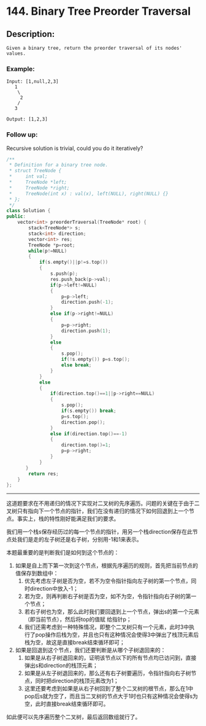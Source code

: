 # 144. Binary Tree Preorder Traversal
## Description:
```
Given a binary tree, return the preorder traversal of its nodes' values.
```
### Example:
```
Input: [1,null,2,3]
   1
    \
     2
    /
   3

Output: [1,2,3]
```
### Follow up:
 Recursive solution is trivial, could you do it iteratively?
```cpp
/**
 * Definition for a binary tree node.
 * struct TreeNode {
 *     int val;
 *     TreeNode *left;
 *     TreeNode *right;
 *     TreeNode(int x) : val(x), left(NULL), right(NULL) {}
 * };
 */
class Solution {
public:
    vector<int> preorderTraversal(TreeNode* root) {
        stack<TreeNode*> s;
        stack<int> direction;
        vector<int> res;
        TreeNode *p=root;
        while(p!=NULL)
        {
            if(s.empty()||p!=s.top()) 
            {
                s.push(p);
                res.push_back(p->val);
                if(p->left!=NULL) 
                {
                    p=p->left;
                    direction.push(-1);
                }
                else if(p->right!=NULL) 
                {
                    p=p->right;
                    direction.push(1);
                }
                else
                {
                    s.pop();
                    if(!s.empty()) p=s.top();
                    else break;
                }
            }
            else
            {
                if(direction.top()==1||p->right==NULL)
                {
                    s.pop();
                    if(s.empty()) break;
                    p=s.top();
                    direction.pop();
                }
                else if(direction.top()==-1)
                {
                    direction.top()=1;
                    p=p->right;
                }
            }
       }
        return res;
    }
};
```
************************************
这道题要求在不用递归的情况下实现对二叉树的先序遍历。问题的关键在于由于二叉树只有指向下一个节点的指针，我们在没有递归的情况下如何回退到上一个节点。事实上，栈的特性刚好能满足我们的要求。

我们用一个栈s保存经历过的每一个节点的指针，用另一个栈direction保存在此节点处我们是走的左子树还是右子树，分别用-1和1来表示。

本题最重要的是判断我们是如何到这个节点的：

1. 如果是自上而下第一次到这个节点，根据先序遍历的规则，首先把当前节点的值保存到数组中：
    1. 优先考虑左子树是否为空，若不为空令指针指向左子树的第一个节点，同时direction中放入-1；
    2. 若为空，则再判断右子树是否为空，如不为空，令指针指向右子树的第一个节点；
    3. 若右子树也为空，那么此时我们要回退到上一个节点，弹出s的第一个元素（即当前节点），然后将top的值赋   给指针p；
    4. 我们还需考虑到一种特殊情况，即整个二叉树只有一个元素，此时3中执行了pop操作后栈为空，并且也只有这种情况会使得3中弹出了栈顶元素后栈为空，故这是直接break结束循环即可；
2. 如果是回退到这个节点，我们还要判断是从哪个子树退回来的：
    1. 如果是从右子树退回来的，证明该节点以下的所有节点均已访问到，直接弹出s和direction的栈顶元素；
    2. 如果是从左子树退回来的，那么还有右子树要遍历，令指针指向右子树节点，同时把direction的栈顶元素改为1；
    3. 这里还要考虑到如果是从右子树回到了整个二叉树的根节点，那么在1中pop后s就为空了，而且当二叉树的节点大于1时也只有这种情况会使得s为空，此时直接break结束循环即可。   

如此便可以先序遍历整个二叉树，最后返回数组就行了。